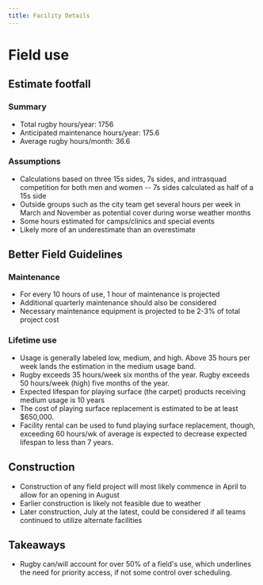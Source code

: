 ```yaml
---
title: Facility Details
---
```

# Field use
## Estimate footfall
### Summary
- Total rugby hours/year: 1756
- Anticipated maintenance hours/year: 175.6
- Average rugby hours/month: 36.6

### Assumptions
- Calculations based on three 15s sides, 7s sides, and intrasquad competition for both men and women
-- 7s sides calculated as half of a 15s side
- Outside groups such as the city team get several hours per week in March and November as potential cover during worse weather months
- Some hours estimated for camps/clinics and special events
- Likely more of an underestimate than an overestimate

## Better Field Guidelines
### Maintenance
- For every 10 hours of use, 1 hour of maintenance is projected
- Additional quarterly maintenance should also be considered
- Necessary maintenance equipment is projected to be 2-3% of total project cost

### Lifetime use
- Usage is generally labeled low, medium, and high. Above 35 hours per week lands the estimation in the medium usage band. 
- Rugby exceeds 35 hours/week six months of the year. Rugby exceeds 50 hours/week (high) five months of the year. 
- Expected lifespan for playing surface (the carpet) products receiving medium usage is 10 years 
- The cost of playing surface replacement is estimated to be at least $650,000.
- Facility rental can be used to fund playing surface replacement, though, exceeding 60 hours/wk of average is expected to decrease expected lifespan to less than 7 years.

## Construction
- Construction of any field project will most likely commence in April to allow for an opening in August
- Earlier construction is likely not feasible due to weather
- Later construction, July at the latest, could be considered if all teams continued to utilize alternate facilities 

## Takeaways
- Rugby can/will account for over 50% of a field's use, which underlines the need for priority access, if not some control over scheduling.
